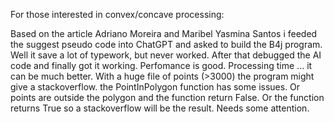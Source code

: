 For those interested in convex/concave processing:

Based on the article Adriano Moreira and Maribel Yasmina Santos i feeded the suggest pseudo code into ChatGPT and asked to build the B4j program. Well it save a lot of typework, but never worked. After that debugged the AI code and finally got it working.
Perfomance is good. Processing time ... it can be much better.
With a huge file of points (>3000) the program might give a stackoverflow.
the PointInPolygon function has some issues. Or points are outside the polygon and the function return False. Or the function returns True so a stackoverflow will be the result. Needs some attention.


